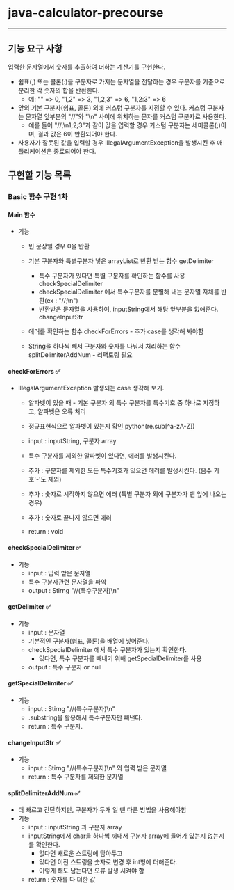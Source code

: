 # java-calculator-precourse

---
## 기능 요구 사항
입력한 문자열에서 숫자를 추출하여 더하는 계산기를 구현한다. 

- 쉼표(,) 또는 콜론(:)을 구분자로 가지는 문자열을 전달하는 경우 구분자를 기준으로 분리한 각 숫자의 합을 반환한다.
  - 예: "" => 0, "1,2" => 3, "1,2,3" => 6, "1,2:3" => 6
- 앞의 기본 구분자(쉼표, 콜론) 외에 커스텀 구분자를 지정할 수 있다. 커스텀 구분자는 문자열 앞부분의 "//"와 "\n" 사이에 위치하는 문자를 커스텀 구분자로 사용한다.
  - 예를 들어 "//;\n1;2;3"과 같이 값을 입력할 경우 커스텀 구분자는 세미콜론(;)이며, 결과 값은 6이 반환되어야 한다.
- 사용자가 잘못된 값을 입력할 경우 IllegalArgumentException을 발생시킨 후 애플리케이션은 종료되어야 한다.


## 구현할 기능 목록

###  Basic 함수 구현 1차

#### Main 함수
- 기능
  - 빈 문장일 경우 0을 반환
  - 기본 구분자와 특별구분자 넣은 arrayList로 반환 받는 함수 getDelimiter 
    - 특수 구분자가 있다면 특별 구분자를 확인하는 함수를 사용 checkSpecialDelimiter 
    - checkSpecialDelimiter 에서 특수구분자를 분별해 내는 문자열 자체를 반환(ex : "//;\n")
    - 반환받은 문자열을 사용하여, inputString에서 해당 앞부분을 없애준다. changeInputStr   

  - 에러를 확인하는 함수 checkForErrors - 추가 case를 생각해 봐야함
  - String을 하나씩 빼서 구분자와 숫자를 나눠서 처리하는 함수 splitDelimiterAddNum - 리팩토링 필요

#### checkForErrors ✅ 
- IllegalArgumentException 발생되는 case 생각해 보기.
  - 알파벳이 있을 때 - 기본 구분자 외 특수 구분자를 특수기호 중 하나로 지정하고, 알파벳은 오류 처리
  - 정규표현식으로 알파벳이 있는지 확인 python(re.sub[^a-zA-Z])

  - input : inputString, 구분자 array
  - 특수 구분자를 제외한 알파벳이 있다면, 에러를 발생시킨다. 
  - 추가 : 구분자를 제외한 모든 특수기호가 있으면 에러를 발생시킨다. (음수 기호'-'도 제외)
  - 추가 : 숫자로 시작하지 않으면 에러 (특별 구분자 외에 구분자가 맨 앞에 나오는 경우)
  - 추가 : 숫자로 끝나지 않으면 에러 

  - return : void


#### checkSpecialDelimiter ✅
- 기능
  - input : 입력 받은 문자열
  - 특수 구분자관련 문자열을 파악
  - output : Stirng "//(특수구분자)\n"

#### getDelimiter ✅
- 기능
  - input : 문자열
  - 기본적인 구분자(쉼표, 콜론)을 배열에 넣어준다.
  - checkSpecialDelimiter 에서 특수 구분자가 있는지 확인한다.
    - 있다면, 특수 구분자를 빼내기 위해 getSpecialDelimiter를 사용
  - output : 특수 구분자 or null

#### getSpecialDelimiter ✅
- 기능
  - input : Stirng "//(특수구분자)\n"
  - .substring을 활용해서 특수구분자만 빼낸다.
  - return : 특수 구분자.
  
#### changeInputStr ✅
- 기능
  - input : Stirng "//(특수구분자)\n" 와 입력 받은 문자열
  - return : 특수 구분자를 제외한 문자열


#### splitDelimiterAddNum ✅
- 더 빠르고 간단하지만, 구분자가 두개 일 땐 다른 방법을 사용해야함 
- 기능 
  - input : inputString 과 구분자 array
  - inputString에서 char을 하나씩 꺼내서 구분자 array에 들어가 있는지 없는지를 확인한다. 
    - 없다면 새로운 스트링에 담아두고 
    - 있다면 이전 스트링을 숫자로 변경 후 int형에 더해준다.
    - 이렇게 해도 남는다면 오류 발생 시켜야 함
  - return : 숫자를 다 더한 값 